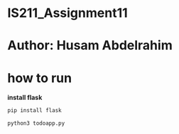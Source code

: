 # IS211_Assignment11

# Author: Husam Abdelrahim

# how to run 
**install flask**
```py
pip install flask

python3 todoapp.py
```

